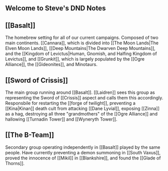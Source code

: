 ## Welcome to Steve's DND Notes


## [[Basalt]]
The homebrew setting for all of our current campaigns. Composed of two main continents. [[Cannara]], which is divided into [[The Moon Lands|The Elven Moon Lands]], [[Deep Mountains|The Dwarven Deep Mountains]], and the [[Kingdom of Levictus|Human, Gnomish, and Halfing Kingdom of Levictus]], and [[Grunkit]], which is largely populated by the [[Ogre Alliance]], the [[Gideonites]], and Minotaurs.

## [[Sword of Crissis]]
The main group running around [[Basalt]]. [[Laidren]] sees this group as representing the Sword of [[Crissis]] aspect and calls them this accordingly. Responsbile for restarting the [[forge of twilight]], preventing a [[Kina|Kinan]] death cult from attacking [[Dane Lyvial]], exposing [[Zinna]] as a hag, destroying all three "grandmothers" of the [[Ogre Alliance]] and hallowing [[Turnadin Tower]] and [[Wyneryth Tower]].

## [[The B-Team]]
Secondary group operating independently in [[Basalt]] played by the same people. Have currently preventing a demon summoning in [[South Vaxus]], proved the innocence of [[Mikil]] in [[Blankshire]], and found the [[Glade of Thorns]].
